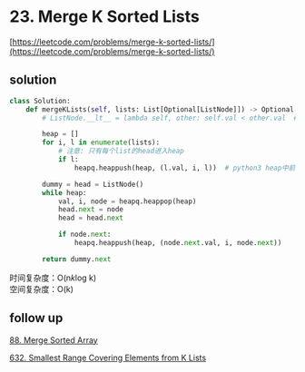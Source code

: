 # 23. Merge K Sorted Lists
[https://leetcode.com/problems/merge-k-sorted-lists/](https://leetcode.com/problems/merge-k-sorted-lists/)


## solution

```python
class Solution:
    def mergeKLists(self, lists: List[Optional[ListNode]]) -> Optional[ListNode]:
        # ListNode.__lt__ = lambda self, other: self.val < other.val  # 最简洁的做法是增加属性, 可以把node直接push进heap

        heap = []
        for i, l in enumerate(lists):
            # 注意: 只有每个list的head进入heap
            if l:
                heapq.heappush(heap, (l.val, i, l))  # python3 heap中前一个相等就会判断下一个, 因此想要把node进入heap, 需要3个元素或index

        dummy = head = ListNode()
        while heap:
            val, i, node = heapq.heappop(heap)            
            head.next = node
            head = head.next

            if node.next:
                heapq.heappush(heap, (node.next.val, i, node.next))                

        return dummy.next
```
时间复杂度：O(n*k*log k) <br>
空间复杂度：O(k)


## follow up

[88. Merge Sorted Array](../01_two_pointers/88.%20Merge%20Sorted%20Arrays.md)

[632. Smallest Range Covering Elements from K Lists]()
```python

```
